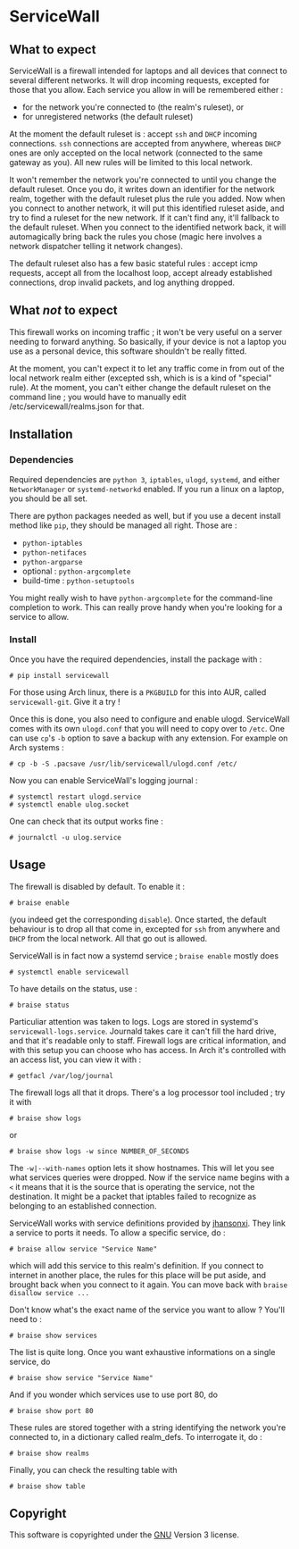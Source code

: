 # ServiceWall


## What to expect

ServiceWall is a firewall intended for laptops and all devices that connect to
several different networks. It will drop incoming requests, excepted for those
that you allow. Each service you allow in will be remembered either :
- for the network you're connected to (the realm's ruleset), or
- for unregistered networks (the default ruleset)

At the moment the default ruleset is : accept `ssh` and `DHCP` incoming 
connections. `ssh` connections are accepted from anywhere, whereas `DHCP` ones
are only accepted on the local network (connected to the same gateway as you).
All new rules will be limited to this local network.

It won't remember the network you're connected to until you change the default
ruleset. Once you do, it writes down an identifier for the network realm, 
together with the default ruleset plus the rule you added. Now when you connect 
to another network, it will put this identified ruleset aside, and try to find 
a ruleset for the new network. If it can't find any, it'll fallback to the 
default ruleset. When you connect to the identified network back, it will 
automagically bring back the rules you chose (magic here involves a network 
dispatcher telling it network changes).

The default ruleset also has a few basic stateful rules : accept icmp requests,
accept all from the localhost loop, accept already established connections, drop
invalid packets, and log anything dropped.


## What _not_ to expect

This firewall works on incoming traffic ; it won't be very useful on a server 
needing to forward anything. So basically, if your device is not a laptop you
use as a personal device, this software shouldn't be really fitted.

At the moment, you can't expect it to let any traffic come in from out of the 
local network realm either (excepted ssh, which is is a kind of "special" 
rule). At the moment, you can't either change the default ruleset on the 
command line ; you would have to manually edit /etc/servicewall/realms.json for 
that.


## Installation

### Dependencies

Required dependencies are `python 3`, `iptables`, `ulogd`, `systemd`, and either
`NetworkManager` or `systemd-networkd` enabled. If you run a linux on a laptop,
you should be all set.

There are python packages needed as well, but if you use a decent install 
method like `pip`, they should be managed all right. Those are :
- `python-iptables`
- `python-netifaces`
- `python-argparse`
- optional : `python-argcomplete`
- build-time : `python-setuptools`

You might really wish to have `python-argcomplete` for the command-line 
completion to work. This can really prove handy when you're looking for a 
service to allow.

### Install

Once you have the required dependencies, install the package with :

    # pip install servicewall

For those using Arch linux, there is a `PKGBUILD` for this into AUR, called
`servicewall-git`. Give it a try !

Once this is done, you also need to configure and enable ulogd. ServiceWall
comes with its own `ulogd.conf` that you will need to copy over to `/etc`. One
can use `cp`'s `-b` option to save a backup with any extension. For example on
Arch systems :

    # cp -b -S .pacsave /usr/lib/servicewall/ulogd.conf /etc/

Now you can enable ServiceWall's logging journal :

    # systemctl restart ulogd.service
    # systemctl enable ulog.socket

One can check that its output works fine :

    # journalctl -u ulog.service


## Usage

The firewall is disabled by default. To enable it :

    # braise enable

(you indeed get the corresponding `disable`). Once started, the default 
behaviour is to drop all that come in, excepted for `ssh` from anywhere and 
`DHCP` from the local network. All that go out is allowed.

ServiceWall is in fact now a systemd service ; `braise enable` mostly does

    # systemctl enable servicewall

To have details on the status, use :

    # braise status

Particuliar attention was taken to logs. Logs are stored in systemd's
`servicewall-logs.service`. Journald takes care it can't fill the hard drive,
and that it's readable only to staff. Firewall logs are critical information,
and with this setup you can choose who has access. In Arch it's controlled with
an access list, you can view it with :

    # getfacl /var/log/journal

The firewall logs all that it drops. There's a log processor tool included ;
try it with

    # braise show logs

or

    # braise show logs -w since NUMBER_OF_SECONDS

The `-w|--with-names` option lets it show hostnames. This will let you see what
services queries were dropped. Now if the service name begins with a `<` it
means that it is the source that is operating the service, not the destination.
It might be a packet that iptables failed to recognize as belonging to an
established connection.

ServiceWall works with service definitions provided by
[jhansonxi](https://www.blogger.com/profile/02954133518928245196). They link a
service to ports it needs. To allow a specific service, do :

    # braise allow service "Service Name"

which will add this service to this realm's definition. If you connect to
internet in another place, the rules for this place will be put aside, and 
brought back when you connect to it again. You can move back with
`braise disallow service ...`

Don't know what's the exact name of the service you want to allow ? You'll need
to :

    # braise show services

The list is quite long. Once you want exhaustive informations on a single 
service, do

    # braise show service "Service Name"

And if you wonder which services use to use port 80, do

    # braise show port 80

These rules are stored together with a string identifying the network you're
connected to, in a dictionary called realm_defs. To interrogate it, do :

    # braise show realms

Finally, you can check the resulting table with

    # braise show table



## Copyright

This software is copyrighted under the [GNU](http://www.gnu.org) Version 3 
license.

